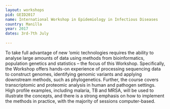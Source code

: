 ```yaml
---
layout: workshops
pid: GEID2017
name: International Workshop in Epidemiology in Infectious Diseases
country: Manilla
year: 2017
dates: 3rd-7th July
   
---
```

To take full advantage of new ‘omic technologies requires the ability to analyse large amounts of data using methods from bioinformatics, population genetics and statistics – the focus of this Workshop. Specifically, the Workshop offers hands-on experience of processing sequencing data to construct genomes, identifying genomic variants and applying downstream methods, such as phylogenetics. Further, the course covers transcriptomic and proteomic analysis in human and pathogen settings. High profile examples, including malaria, TB and MRSA, will be used to illustrate the concepts, and there is a strong emphasis on how to implement the methods in practice, with the majority of sessions computer-based. 